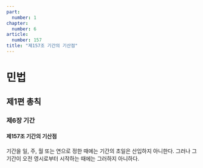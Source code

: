 ```yaml
---
part:
  number: 1
chapter:
  number: 6
article:
  number: 157
title: "제157조 기간의 기산점"
---
```

# 민법

## 제1편 총칙

### 제6장 기간

#### 제157조 기간의 기산점

기간을 일, 주, 월 또는 연으로 정한 때에는 기간의 초일은 산입하지 아니한다. 그러나 그 기간이 오전 영시로부터 시작하는 때에는 그러하지 아니하다.
